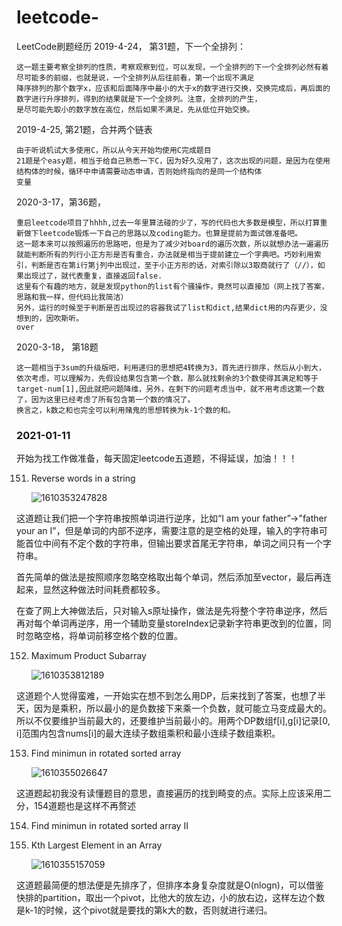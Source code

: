# leetcode-
LeetCode刷题经历
2019-4-24， 第31题，下一个全排列：
    
    这一题主要考察全排列的性质，考察观察到位，可以发现，一个全排列的下一个全排列必然有着尽可能多的前缀，也就是说，一个全排列从后往前看，第一个出现不满足
    降序排列的那个数字x，应该和后面降序中最小的大于x的数字进行交换，交换完成后，再后面的数字进行升序排列，得到的结果就是下一个全排列。注意，全排列的产生，
    是尽可能先取小的数字放在高位，然后如果不满足，先从低位开始交换。


2019-4-25,  第21题，合并两个链表

    由于听说机试大多使用C，所以从今天开始均使用C完成题目
    21题是个easy题，相当于给自己熟悉一下C，因为好久没用了，这次出现的问题，是因为在使用结构体的时候，循环中申请需要动态申请，否则始终指向的是同一个结构体
    变量

2020-3-17，第36题，

    重启leetcode项目了hhhh,过去一年里算法碰的少了，写的代码也大多数是模型，所以打算重新做下leetcode锻炼一下自己的思路以及coding能力。也算是提前为面试做准备吧。
    这一题本来可以按照遍历的思路吧，但是为了减少对board的遍历次数，所以就想办法一遍遍历就能判断所有的列行小正方形是否有重合，办法就是相当于提前建立一个字典吧。巧妙利用索引，判断是否在第i行第j列中出现过，至于小正方形的话，对索引除以3取商就行了（//），如果出现过了，就代表重复，直接返回false.
    这里有个有趣的地方，就是发现python的list有个骚操作，竟然可以直接加（网上找了答案，思路和我一样，但代码比我简洁）
    另外，运行的时候至于判断是否出现过的容器我试了list和dict,结果dict用的内存更少，没想到的，因吹斯听。
    over

2020-3-18， 第18题
    

    这一题相当于3sum的升级版吧，利用递归的思想把4转换为3，首先进行排序，然后从小到大，依次考虑，可以理解为，先假设结果包含第一个数，那么就找剩余的3个数使得其满足和等于target-num[1],因此就把问题降维，另外，在剩下的问题考虑当中，就不用考虑这第一个数了，因为这里已经考虑了所有包含第一个数的情况了。
    换言之，k数之和也完全可以利用赌鬼的思想转换为k-1个数的和。

### **2021-01-11** 

开始为找工作做准备，每天固定leetcode五道题，不得延误，加油！！！

151. Reverse words in a string

     ![1610353247828](C:\Users\dell\AppData\Roaming\Typora\typora-user-images\1610353247828.png)

这道题让我们把一个字符串按照单词进行逆序，比如“I am your father”->"father your an I"，但是单词的内部不逆序，需要注意的是空格的处理，输入的字符串可能首位中间有不定个数的字符串，但输出要求首尾无字符串，单词之间只有一个字符串。

首先简单的做法是按照顺序忽略空格取出每个单词，然后添加至vector，最后再连起来，显然这种做法时间耗费都较多。

在查了网上大神做法后，只对输入s原址操作，做法是先将整个字符串逆序，然后再对每个单词再逆序，用一个辅助变量storeIndex记录新字符串更改到的位置，同时忽略空格，将单词前移空格个数的位置。

152. Maximum Product Subarray

     ![1610353812189](C:\Users\dell\AppData\Roaming\Typora\typora-user-images\1610353812189.png)

这道题个人觉得蛮难，一开始实在想不到怎么用DP，后来找到了答案，也想了半天，因为是乘积，所以最小的是负数接下来乘一个负数，就可能立马变成最大的。所以不仅要维护当前最大的，还要维护当前最小的。用两个DP数组f[i],g[i]记录[0, i]范围内包含nums[i]的最大连续子数组乘积和最小连续子数组乘积。

153. Find minimun in rotated sorted array

     ![1610355026647](C:\Users\dell\AppData\Roaming\Typora\typora-user-images\1610355026647.png)

这道题起初我没有读懂题目的意思，直接遍历的找到畸变的点。实际上应该采用二分，154道题也是这样不再赘述

154. Find minimun in rotated sorted array II

215. Kth Largest Element in an Array

     ![1610355157059](C:\Users\dell\AppData\Roaming\Typora\typora-user-images\1610355157059.png)

这道题最简便的想法便是先排序了，但排序本身复杂度就是O(nlogn)，可以借鉴快排的partition，取出一个pivot，比他大的放左边，小的放右边，这样左边个数是k-1的时候，这个pivot就是要找的第k大的数，否则就进行递归。